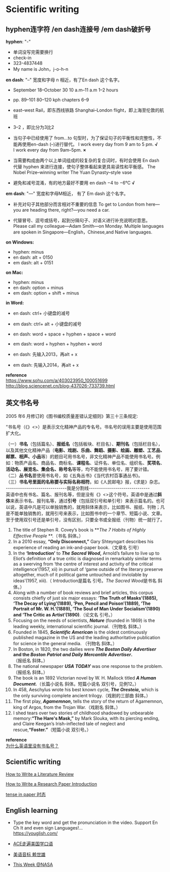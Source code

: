 # Scientific writing


## hyphen连字符 /en dash连接号 /em dash破折号
**hyphen**: "-"

- 单词没写完需要换行
- check-in
- 323-4837448
- My name is John，j-o-h-n

**en dash**: "–" 宽度和字母 n 相近，有了En dash 这个名字。

- September 18–October 30
  10 a.m–11 a.m
  1–2 hours
  
- pp. 89–101
  80–120 kph
  chapters 6–9
  
- east–west Rail，即东西线铁路
  Shanghai–London flight，即上海至伦敦的航班
  
- 3–2 ，即比分为3比2
  
- 当句子中已经使用了 from…to 句型时，为了保证句子的平衡性和完整性，不能再使用en-dash (–)进行替代。
  I work every day from 9 am to 5 pm. **√**  
  I work every day from 9am–5pm. **×**  
  
- 当需要构成由两个以上单词组成的较复杂的复合词时，有时会使用 En dash 代替 hyphen 来进行连接，使句子整体看起来更具易读性和平衡感。
  The Nobel Prize–winning writer
  The Yuan Dynasty–style vase
- 避免和减号混淆，有的地方最好不要用 en dash
  −4 to −6°C **√**

**em dash**: "—" 宽度和字母M相近， 有了 Em dash 这个名字。

- 补充对句子其他部分而言相对不重要的信息
  To get to London from here—you are heading there, right?—you need a car.
  
- 代替冒号、逗号或括号，起到分隔句子、对语义进行补充说明对意思。
  Please call my colleague—Adam Smith—on Monday.
  Multiple languages are spoken in Singapore—English，Chinese,and Native languages.

**on Windows:**  
- hyphen: minus
- en dash: alt + 0150 
- em dash: alt + 0151

**on Mac:**  
- hyphen: minus
- en dash: option + minus
- em dash: option + shift + minus

**in Word:**

- en dash: ctrl+ 小键盘的减号
- em dash: ctrl+ alt + 小键盘的减号

- en dash: word + space + hyphen + space + word
- em dash: word + hyphen + hyphen + word

- en dash: 先输入2013，再alt + x
- em dash: 先输入2014，再alt + x

**reference**  
https://www.sohu.com/a/403023950_100051699  
http://blog.sciencenet.cn/blog-437026-733739.html  

## 英文书名号

2005 年6 月修订的《图书编校质量差错认定细则》第三十三条规定:

“书名号（《》<>）是表示文化精神产品的专名号。书名号的误用主要是使用范围扩大化。

（一）**书名**（包括篇名）、**报纸名**（包括板块、栏目名）、**期刊名**（包括栏目名），以及其他文化精神产品（**电影、戏剧、乐曲、舞蹈、摄影、绘画、雕塑、工艺品、邮票、相声、小品**等）的题目可用书名号，非文化精神产品不能使用书名号。例如：物质产品名、商品名、商标名、**课程名**、证件名、单位名、组织名、**奖项名**、**活动名、展览名、集会名、称号名**等等，均不能使用书名号，用了要计错。  
（二）**丛书名**要使用书名号，如《五角丛书》《当代农村百事通丛书》。  
（三）**书名号里面的名称要与实际名称相符**。如《人民邮电》报，《求是》杂志。  
------------------------------我是分割线------------------------------  
英语中也有书名、篇名、报刊名等，但是没有《》<>这个符号。英语中是通过**斜体**来表示书名、报刊名等，通过**引号**（包括双引号和单引号）来表示篇名的。也可以说，英语中凡是可以单独销售的，就用斜体来表示，比如图书、报纸、刊物；凡是不能单独销售的，就用引号来表示，比如图书中的一个章节、短篇小说、文章。至于使用双引号还是单引号，没有区别，只要全书或全报纸（刊物）统一就行了。

1. The title of Stephen R. Covey’s book is ***The 7 Habits of Highly Effective People* **.（书名 斜体。）
2. In a 2010 essay, **“Only Disconnect,”** Gary Shteyngart describes his experience of reading an ink-and-paper book.（文章名 引号）
3. In the  **‘Introduction’** to ***The Sacred Wood*,** Arnold’s failure to live up to Eliot’s definition of a true critic is diagnosed in remarkably similar terms as a swerving from ‘the centre of interest and activity of the critical intelligence’(1957, xii) in pursuit of ‘game outside of the literary preserve altogether, much of it political game untouched and inviolable by ideas’(1957, xiii).（ Introduction是篇名 引号。*The Sacred Wood*是书名 斜体。）
4. Along with a number of book reviews and brief articles, this corpus consists chiefly of just six major essays: ‘**The Truth of Masks’(1885), ‘The Decay of Lying’(1889), ‘Pen, Pencil and Poison’(1889), ‘The Portrait of Mr. W. H.’(1889), ‘The Soul of Man Under Socialism’(1890) and ‘The Critic as Artist’(1890)**.（论文名 引号。）
5. Focusing on the needs of scientists, ***Nature*** (founded in 1869) is the leading weekly, international scientific journal.（刊物名 斜体。）
6. Founded in 1845, ***Scientific American*** is the oldest continuously published magazine in the US and the leading authoritative publication for science in the general media. （刊物名 斜体。）
7. In Boston, in 1820, the two dailies were ***The Boston Daily*** ***Advertiser* and the *Boston*** ***Patriot and Daily Mercantile Advertiser*.**（报纸名 斜体。）
8. The national newspaper ***USA*** ***TODAY*** was one response to the problem. （报纸名 斜体。）
9. The book is an 1892 Victorian novel by W. H. Mallock titled ***A Human Document.***（长篇小说名 斜体。短篇小说名 双引号，见例12。）
10. In 458, Aeschylus wrote his best known cycle, ***The Oresteia*,** which is the only surviving complete ancient trilogy.（戏剧的三部曲 斜体。）
11. The first play, ***Agamemnon*,** tells the story of the return of Agamemnon, king of Argos, from the Trojan War.（戏剧名 斜体。）
12. I shed tears over two stories of childhood shadowed by unbearable memory:**“The Hare's Mask,”** by Mark Slouka, with its piercing ending, and Claire Keegan’s Irish-inflected tale of neglect and rescue,**“Foster.”**（短篇小说 双引号。）

**reference**  
[为什么英语里没有书名号？](https://www.zhihu.com/question/33271098/answer/137878739)







## Scientific writing

[How to Write a Literature Review](https://www.youtube.com/watch?v=-ny_EUJXHHs)

[How to Write a Research Paper Introduction](https://www.youtube.com/watch?v=FTC-5P1VFFU)



[tense in paper 时态](https://www.bilibili.com/video/BV1Jt4y1S7Ki)












## English learning
- Type the key word and get the pronunciation in the video. Support En Ch It and even sign Languages!...  
  https://youglish.com/  

- [ACE走遍美国学口语](https://www.youtube.com/playlist?list=PLv98_IQv-IlK3FHzz7E5TwYD3iyr6-m4V)  

- [美语音标 赖世雄](https://www.youtube.com/playlist?list=PLzc5ffj3_Cb5mPVzIFiJelpInJjae8NG2)

- [This Week @NASA](https://www.youtube.com/playlist?list=PL1D946ACB21752C0E)  



